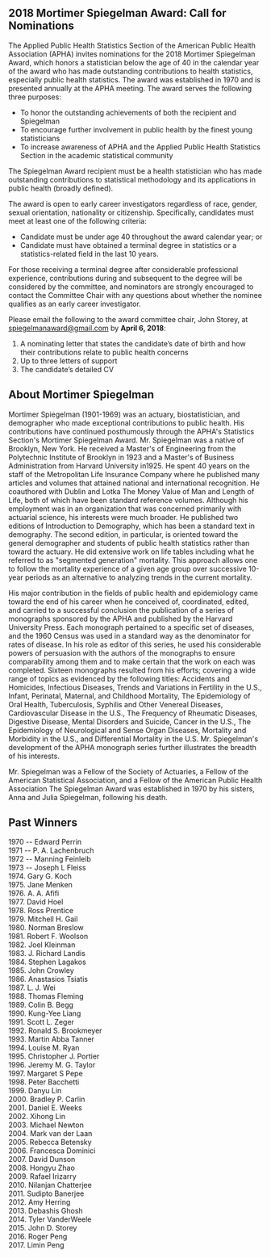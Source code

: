 ## 2018 Mortimer Spiegelman Award: Call for Nominations
 
The Applied Public Health Statistics Section of the American Public Health Association (APHA) invites nominations for the 2018 Mortimer Spiegelman Award, which honors a statistician below the age of 40 in the calendar year of the award who has made outstanding contributions to health statistics, especially public health statistics. The award was established in 1970 and is presented annually at the APHA meeting. The award serves the following three purposes:

- To honor the outstanding achievements of both the recipient and Spiegelman
- To encourage further involvement in public health by the finest young statisticians
- To increase awareness of APHA and the Applied Public Health Statistics Section in the academic statistical community
 
The Spiegelman Award recipient must be a health statistician who has made outstanding contributions to statistical methodology and its applications in public health (broadly defined).
 
The award is open to early career investigators regardless of race, gender, sexual orientation, nationality or citizenship. Specifically, candidates must meet at least one of the following criteria:

- Candidate must be under age 40 throughout the award calendar year; or
- Candidate must have obtained a terminal degree in statistics or a statistics-related field in the last 10 years.
 
For those receiving a terminal degree after considerable professional experience, contributions during and subsequent to the degree will be considered by the committee, and nominators are strongly encouraged to contact the Committee Chair with any questions about whether the nominee qualifies as an early career investigator.
 
Please email the following to the award committee chair, John Storey, at spiegelmanaward@gmail.com by **April 6, 2018**:

1. A nominating letter that states the candidate’s date of birth and how their contributions relate to public health concerns
2. Up to three letters of support
3. The candidate’s detailed CV

## About Mortimer Spiegelman

Mortimer Spiegelman (1901-1969) was an actuary, biostatistician, and demographer who made exceptional contributions to public health. His contributions have continued posthumously through the APHA's Statistics Section's Mortimer Spiegelman Award.
Mr. Spiegelman was a native of Brooklyn, New York. He received a Master's of Engineering from the Polytechnic Institute of Brooklyn in 1923 and a Master's of Business Administration from Harvard University in1925. He spent 40 years on the staff of the Metropolitan Life Insurance Company where he published many articles and volumes that attained national and international recognition. He coauthored with Dublin and Lotka The Money Value of Man and Length of Life, both of which have been standard reference volumes.   Although his employment was in an organization that was concerned primarily with actuarial science, his interests were much broader.  He published two editions of Introduction to Demography, which has been a standard text in demography.  The second edition, in particular, is oriented toward the general demographer and students of public health statistics rather than toward the actuary. He did extensive work on life tables including what he referred to as "segmented generation" mortality.  This approach allows one to follow the mortality experience of a given age group over successive 10-year periods as an alternative to analyzing trends in the current mortality.

His major contribution in the fields of public health and epidemiology came toward the end of his career when he conceived of, coordinated, edited, and carried to a successful conclusion the publication of a series of monographs sponsored by the APHA and published by the Harvard University Press. Each monograph pertained to a specific set of diseases, and the 1960 Census was used in a standard way as the denominator for rates of disease. In his role as editor of this series, he used his considerable powers of persuasion with the authors of the monographs to ensure comparability among them and to make certain that the work on each was completed.   Sixteen monographs resulted from his efforts; covering a wide range of topics as evidenced by the following titles: Accidents and Homicides, Infectious Diseases, Trends and Variations in Fertility in the U.S., Infant, Perinatal, Maternal, and Childhood Mortality, The Epidemiology of Oral Health, Tuberculosis, Syphilis and Other Venereal Diseases, Cardiovascular Disease in the U.S., The Frequency of Rheumatic Diseases, Digestive Disease, Mental Disorders and Suicide, Cancer in the U.S., The Epidemiology of Neurological and Sense Organ Diseases, Mortality and Morbidity in the U.S., and Differential Mortality in the U.S.  Mr. Spiegelman's development of the APHA monograph series further illustrates the breadth of his interests.  

Mr. Spiegelman was a Fellow of the Society of Actuaries, a Fellow of the American Statistical Association, and a Fellow of the American Public Health Association
The Spiegelman Award was established in 1970 by his sisters, Anna and Julia Spiegelman, following his death. 

## Past Winners

1970 -- Edward Perrin<br>
1971 -- P. A. Lachenbruch<br>
1972 -- Manning Feinleib<br>
1973 -- Joseph L Fleiss<br>
1974. Gary G. Koch<br>
1975. Jane Menken<br>
1976. A. A. Afifi<br>
1977. David Hoel<br>
1978. Ross Prentice<br>
1979. Mitchell H. Gail<br>
1980. Norman Breslow<br>
1981. Robert F. Woolson<br>
1982. Joel Kleinman<br>
1983. J. Richard Landis<br>
1984. Stephen Lagakos<br>
1985. John Crowley<br>
1986. Anastasios Tsiatis<br>
1987. L. J. Wei<br>
1988. Thomas Fleming<br>
1989. Colin B. Begg<br>
1990. Kung-Yee Liang<br>
1991. Scott L. Zeger<br>
1992. Ronald S. Brookmeyer<br>
1993. Martin Abba Tanner<br>
1994. Louise M. Ryan<br>
1995. Christopher J. Portier<br>
1996. Jeremy M. G. Taylor<br>
1997. Margaret S Pepe<br>
1998. Peter Bacchetti<br>
1999. Danyu Lin<br>
2000. Bradley P. Carlin<br>
2001. Daniel E. Weeks<br>
2002. Xihong Lin<br>
2003. Michael Newton<br>
2004. Mark van der Laan<br>
2005. Rebecca Betensky<br>
2006. Francesca Dominici<br>
2007. David Dunson<br>
2008. Hongyu Zhao<br>
2009. Rafael Irizarry<br>
2010. Nilanjan Chatterjee<br>
2011. Sudipto Banerjee<br>
2012. Amy Herring<br>
2013. Debashis Ghosh<br>
2014. Tyler VanderWeele<br>
2015. John D. Storey<br>
2016. Roger Peng<br>
2017. Limin Peng<br>


